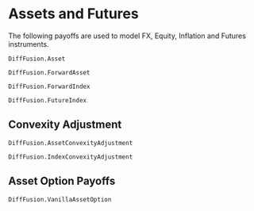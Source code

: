 # Assets and Futures

The following payoffs are used to model FX, Equity, Inflation and Futures instruments.

```@docs
DiffFusion.Asset
```

```@docs
DiffFusion.ForwardAsset
```

```@docs
DiffFusion.ForwardIndex
```

```@docs
DiffFusion.FutureIndex
```

## Convexity Adjustment

```@docs
DiffFusion.AssetConvexityAdjustment
```

```@docs
DiffFusion.IndexConvexityAdjustment
```

## Asset Option Payoffs

```@docs
DiffFusion.VanillaAssetOption
```

